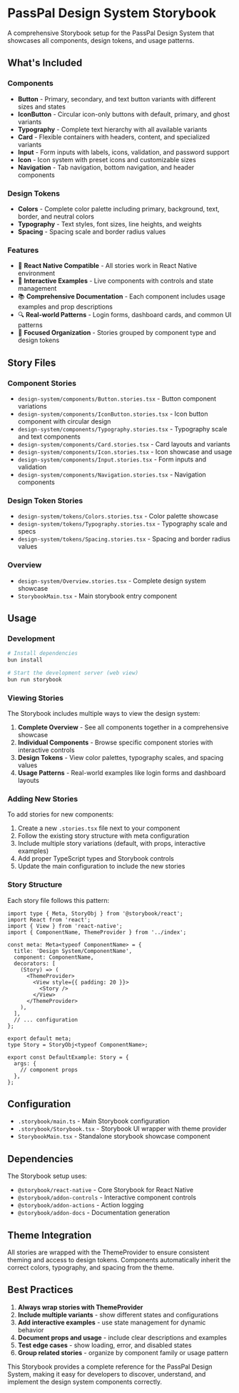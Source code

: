 # PassPal Design System Storybook

A comprehensive Storybook setup for the PassPal Design System that showcases all components, design tokens, and usage patterns.

## What's Included

### Components
- **Button** - Primary, secondary, and text button variants with different sizes and states
- **IconButton** - Circular icon-only buttons with default, primary, and ghost variants
- **Typography** - Complete text hierarchy with all available variants
- **Card** - Flexible containers with headers, content, and specialized variants
- **Input** - Form inputs with labels, icons, validation, and password support
- **Icon** - Icon system with preset icons and customizable sizes
- **Navigation** - Tab navigation, bottom navigation, and header components

### Design Tokens
- **Colors** - Complete color palette including primary, background, text, border, and neutral colors
- **Typography** - Text styles, font sizes, line heights, and weights
- **Spacing** - Spacing scale and border radius values

### Features
- 📱 **React Native Compatible** - All stories work in React Native environment
- 🎨 **Interactive Examples** - Live components with controls and state management
- 📚 **Comprehensive Documentation** - Each component includes usage examples and prop descriptions
- 🔍 **Real-world Patterns** - Login forms, dashboard cards, and common UI patterns
- 🎯 **Focused Organization** - Stories grouped by component type and design tokens

## Story Files

### Component Stories
- `design-system/components/Button.stories.tsx` - Button component variations
- `design-system/components/IconButton.stories.tsx` - Icon button component with circular design
- `design-system/components/Typography.stories.tsx` - Typography scale and text components
- `design-system/components/Card.stories.tsx` - Card layouts and variants
- `design-system/components/Icon.stories.tsx` - Icon showcase and usage
- `design-system/components/Input.stories.tsx` - Form inputs and validation
- `design-system/components/Navigation.stories.tsx` - Navigation components

### Design Token Stories
- `design-system/tokens/Colors.stories.tsx` - Color palette showcase
- `design-system/tokens/Typography.stories.tsx` - Typography scale and specs
- `design-system/tokens/Spacing.stories.tsx` - Spacing and border radius values

### Overview
- `design-system/Overview.stories.tsx` - Complete design system showcase
- `StorybookMain.tsx` - Main storybook entry component

## Usage

### Development
```bash
# Install dependencies
bun install

# Start the development server (web view)
bun run storybook
```

### Viewing Stories

The Storybook includes multiple ways to view the design system:

1. **Complete Overview** - See all components together in a comprehensive showcase
2. **Individual Components** - Browse specific component stories with interactive controls
3. **Design Tokens** - View color palettes, typography scales, and spacing values
4. **Usage Patterns** - Real-world examples like login forms and dashboard layouts

### Adding New Stories

To add stories for new components:

1. Create a new `.stories.tsx` file next to your component
2. Follow the existing story structure with meta configuration
3. Include multiple story variations (default, with props, interactive examples)
4. Add proper TypeScript types and Storybook controls
5. Update the main configuration to include the new stories

### Story Structure

Each story file follows this pattern:

```tsx
import type { Meta, StoryObj } from '@storybook/react';
import React from 'react';
import { View } from 'react-native';
import { ComponentName, ThemeProvider } from '../index';

const meta: Meta<typeof ComponentName> = {
  title: 'Design System/ComponentName',
  component: ComponentName,
  decorators: [
    (Story) => (
      <ThemeProvider>
        <View style={{ padding: 20 }}>
          <Story />
        </View>
      </ThemeProvider>
    ),
  ],
  // ... configuration
};

export default meta;
type Story = StoryObj<typeof ComponentName>;

export const DefaultExample: Story = {
  args: {
    // component props
  },
};
```

## Configuration

- `.storybook/main.ts` - Main Storybook configuration
- `.storybook/Storybook.tsx` - Storybook UI wrapper with theme provider
- `StorybookMain.tsx` - Standalone storybook showcase component

## Dependencies

The Storybook setup uses:
- `@storybook/react-native` - Core Storybook for React Native
- `@storybook/addon-controls` - Interactive component controls
- `@storybook/addon-actions` - Action logging
- `@storybook/addon-docs` - Documentation generation

## Theme Integration

All stories are wrapped with the ThemeProvider to ensure consistent theming and access to design tokens. Components automatically inherit the correct colors, typography, and spacing from the theme.

## Best Practices

1. **Always wrap stories with ThemeProvider**
2. **Include multiple variants** - show different states and configurations
3. **Add interactive examples** - use state management for dynamic behavior
4. **Document props and usage** - include clear descriptions and examples
5. **Test edge cases** - show loading, error, and disabled states
6. **Group related stories** - organize by component family or usage pattern

This Storybook provides a complete reference for the PassPal Design System, making it easy for developers to discover, understand, and implement the design system components correctly.
